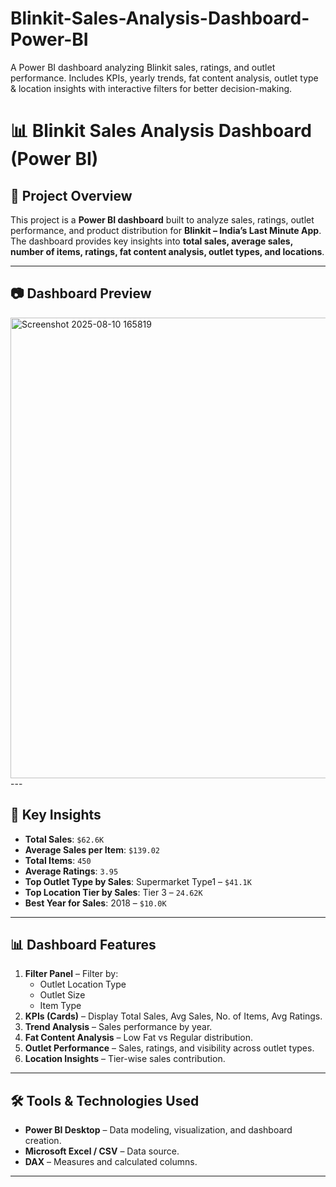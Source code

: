# Blinkit-Sales-Analysis-Dashboard-Power-BI
A Power BI dashboard analyzing Blinkit sales, ratings, and outlet performance. Includes KPIs, yearly trends, fat content analysis, outlet type &amp; location insights with interactive filters for better decision-making.


# 📊 Blinkit Sales Analysis Dashboard (Power BI)

## 📌 Project Overview
This project is a **Power BI dashboard** built to analyze sales, ratings, outlet performance, and product distribution for **Blinkit – India’s Last Minute App**.  
The dashboard provides key insights into **total sales, average sales, number of items, ratings, fat content analysis, outlet types, and locations**.

---

## 📷 Dashboard Preview



<img width="1347" height="737" alt="Screenshot 2025-08-10 165819" src="https://github.com/user-attachments/assets/18303b61-0372-4751-aeac-b11a336ce045" />
---

## 🎯 Key Insights
- **Total Sales**: `$62.6K`
- **Average Sales per Item**: `$139.02`
- **Total Items**: `450`
- **Average Ratings**: `3.95`
- **Top Outlet Type by Sales**: Supermarket Type1 – `$41.1K`
- **Top Location Tier by Sales**: Tier 3 – `24.62K`
- **Best Year for Sales**: 2018 – `$10.0K`

---

## 📊 Dashboard Features
1. **Filter Panel** – Filter by:
   - Outlet Location Type
   - Outlet Size
   - Item Type
2. **KPIs (Cards)** – Display Total Sales, Avg Sales, No. of Items, Avg Ratings.
3. **Trend Analysis** – Sales performance by year.
4. **Fat Content Analysis** – Low Fat vs Regular distribution.
5. **Outlet Performance** – Sales, ratings, and visibility across outlet types.
6. **Location Insights** – Tier-wise sales contribution.

---

## 🛠 Tools & Technologies Used
- **Power BI Desktop** – Data modeling, visualization, and dashboard creation.
- **Microsoft Excel / CSV** – Data source.
- **DAX** – Measures and calculated columns.

---

